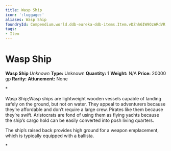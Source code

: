 ```yaml
---
title: Wasp Ship
icon: ':luggage:'
aliases: Wasp Ship
foundryId: Compendium.world.ddb-eureka-ddb-items.Item.vDZnh6IW9OzARdVR
tags:
- Item
---
```


# Wasp Ship

**Wasp Ship**
_Unknown_
**Type:** Unknown
**Quantity:** 1
**Weight:** N/A
**Price:** 20000 gp
**Rarity:** 
**Attunement:** None

*<p>Wasp Ship;Wasp ships are lightweight wooden vessels capable of landing safely on the ground, but not on water. They appeal to adventurers because they’re affordable and don’t require a large crew. Pirates like them because they’re swift. Aristocrats are fond of using them as flying yachts because the ship’s cargo hold can be easily converted into posh living quarters.

The ship’s raised back provides high ground for a weapon emplacement, which is typically equipped with a ballista.</p>*